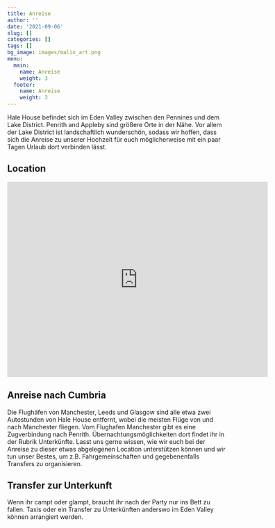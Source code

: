 ```yaml
---
title: Anreise
author: ''
date: '2021-09-06'
slug: []
categories: []
tags: []
bg_image: images/malin_art.png
menu:
  main:
    name: Anreise
    weight: 3
  footer:
    name: Anreise
    weight: 3
---
```


Hale House befindet sich im Eden Valley zwischen den Pennines und dem Lake District. Penrith and Appleby sind größere Orte in der Nähe. Vor allem der Lake District ist landschaftlich wunderschön, sodass wir hoffen, dass sich die Anreise zu unserer Hochzeit für euch möglicherweise mit ein paar Tagen Urlaub dort verbinden lässt. 

## Location

<iframe src="https://www.google.com/maps/embed?pb=!1m18!1m12!1m3!1d7225.767292853523!2d-2.5693774027990237!3d54.63782515772756!2m3!1f0!2f0!3f0!3m2!1i1024!2i768!4f13.1!3m3!1m2!1s0x487c563a09c02537%3A0xa544433b4ebf063e!2sKirkby%20Thore%2C%20Penrith%20CA10%201XS%2C%20UK!5e0!3m2!1sen!2sde!4v1630908560523!5m2!1sen!2sde" width="600" height="450" style="border:0;" allowfullscreen="" loading="lazy"></iframe>

##  Anreise nach Cumbria 

Die Flughäfen von Manchester, Leeds und Glasgow sind alle etwa zwei Autostunden von Hale House entfernt, wobei die meisten Flüge von und nach Manchester fliegen. Vom Flughafen Manchester gibt es eine Zugverbindung nach Penrith. Übernachtungsmöglichkeiten dort findet ihr in der Rubrik Unterkünfte. 
Lasst uns gerne wissen, wie wir euch bei der Anreise zu dieser etwas abgelegenen Location unterstützen können und wir tun unser Bestes, um z.B. Fahrgemeinschaften und gegebenenfalls Transfers zu organisieren. 

## Transfer zur Unterkunft

Wenn ihr campt oder glampt, braucht ihr nach der Party nur ins Bett zu fallen. Taxis oder ein Transfer zu Unterkünften anderswo im Eden Valley können arrangiert werden. 